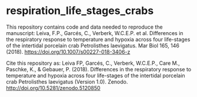 # respiration_life_stages_crabs
 This repository contains code and data needed to reproduce the manuscript: Leiva, F.P., Garcés, C., Verberk, W.C.E.P. et al. Differences in the respiratory response to temperature and hypoxia across four life-stages of the intertidal porcelain crab Petrolisthes laevigatus. Mar Biol 165, 146 (2018). https://doi.org/10.1007/s00227-018-3406-z 

Cite this repository as:
Leiva FP, Garcés, C., Verberk, W.C.E.P., Care M., Paschke, K., & Gebauer, P. (2018). Differences in the respiratory response to temperature and hypoxia across four life-stages of the intertidal porcelain crab Petrolisthes laevigatus (Version 1.0). Zenodo. http://doi.org/10.5281/zenodo.5120850
